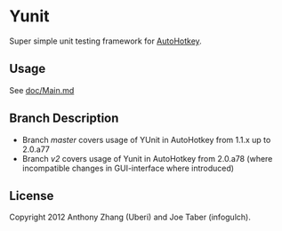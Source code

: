 Yunit
=====
Super simple unit testing framework for [AutoHotkey](http://www.autohotkey.com/).

Usage
-----
See [doc/Main.md](doc/Main.md)

Branch Description
------------------
- Branch *master* covers usage of YUnit in AutoHotkey from 1.1.x up to 2.0.a77
- Branch *v2* covers usage of Yunit in AutoHotkey from 2.0.a78 (where incompatible 
changes in GUI-interface where introduced)  

License
-------
Copyright 2012 Anthony Zhang (Uberi) and Joe Taber (infogulch).
